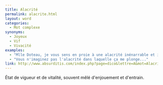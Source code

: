 ```yaml
---
title: Alacrité
permalink: alacrite.html
layout: word
categories:
  - Mot complexe
synonyms:
  - Joyeux
  - Vif
  - Vivacité
examples:
  - "Mlle Doteau, je vous sens en proie à une alacrité inénarrable et incoercible."
  - "Vous n'imaginez pas l'alacrité dans laquelle ça me plonge..."
link: http://www.absurditis.com/index.php?page=dico&lettre=A&mot=Alacrit%E9
---
```


État de vigueur et de vitalité, souvent mêlé d'enjouement et d'entrain.

